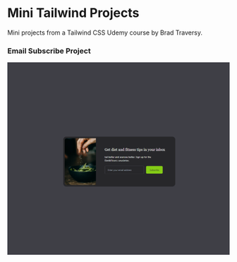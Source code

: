 # Mini Tailwind Projects

Mini projects from a Tailwind CSS Udemy course by Brad Traversy.

### Email Subscribe Project



![Alt text](email-subscribe/images/email-subscribe.png)
